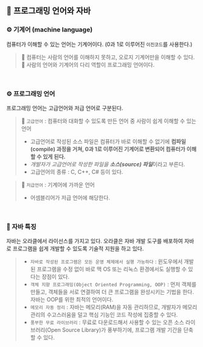## 🤖 프로그래밍 언어와 자바 
### ⚙️ 기계어 (machine language)
컴퓨터가 이해할 수 있는 언어는 기계어이다. (0과 1로 이루어진 `이진코드`를 사용한다.)
> 🔩 컴퓨터는 사람의 언어를 이해하지 못하고, 오로지 기계어만을 이해할 수 있다. <br>
> 🔩 사람의 언어와 기계어의 다리 역할이 프로그래밍 언어이다. 

<br>

### ⚙️ 프로그래밍 언어
프로그래밍 언어는 고급언어와 저급 언어로 구분된다. 
> 🔩 `고급언어` :   컴퓨터와 대화할 수 있도록 만든 언어 중 사람이 쉽게 이해할 수 있는 언어 
> - 고급언어로 작성된 소스 파일은 컴퓨터가 바로 이해할 수 없기에 **컴파일(compile) 과정을 거쳐, 0과 1로 이루어진 기계어로 변환되어 컴퓨터가 이해할 수 있게 된다.**
> - *개발자가 고급언어로 작성한 파일을*  ***소스(source) 파일***이라고 부른다. 
> - 고급언어의 종류 : C, C++, C# 등이 있다. <br>

> 🔩 `저급언어` :  기계어에 가까운 언어 
> - 어셈블리어가 저급 언어에 해당한다. 

<br>

### 📃 자바 특징 
자바는 오라클에서 라이선스를 가지고 있다. 오라클은 자바 개발 도구를 배포하여 자바로 프로그램을 쉽게 개발할 수 있도록 기술적 지원을 하고 있다. 
> - `자바로 작성된 프로그램은 모든 운영 체제에서 실행 가능하다` : 윈도우에서 개발된 프로그램을 수정 없이 바로 맥 OS 또는 리눅스 환경에서도 실행할 수 있다는 장점이 있다. 
> - `객체 지향 프로그래밍(Object Oriented Programming, OOP)` : 먼저 객체를 만들고, 객체들을 서로 연결하여 더 큰 프로그램을 완성시키는 기법을 한다. 자바는 OOP를 위한 최적의 언어이다. 
> - `메모리 자동 정리` : 자바는 메모리(RAM)을 자동 관리하므로, 개발자가 메모리 관리의 수고스러움을 덜고 핵심 기능인 코드 작성에 집중할 수 있다. 
> - `풍부한 무료 라이브러리` : 무료로 다운로드해서 사용할 수 있는 오픈 소스 라이브러리(Open Source Library)가 풍부하기에, 프로그램 개발 기간을 단축할 수 있다. 